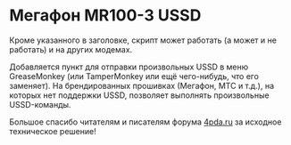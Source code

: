 # Мегафон MR100-3 USSD

Кроме указанного в заголовке, скрипт может работать (а может и не работать) и на других модемах.

Добавляется пункт для отправки произвольных USSD в меню GreaseMonkey (или TamperMonkey или ещё чего-нибудь, что его заменяет).
На брендированных прошивках (Мегафон, МТС и т.д.), на которых нет поддержки USSD, позволяет выполнять произвольные USSD-команды.

Большое спасибо читателям и писателям форума [4pda.ru](http://4pda.ru/forum/index.php?showtopic=531966&st=660#entry31795772) за исходное техническое решение!
